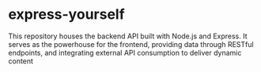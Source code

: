 # express-yourself
This repository houses the backend API built with Node.js and Express. It serves as the powerhouse for the frontend, providing data through RESTful endpoints, and integrating external API consumption to deliver dynamic content
